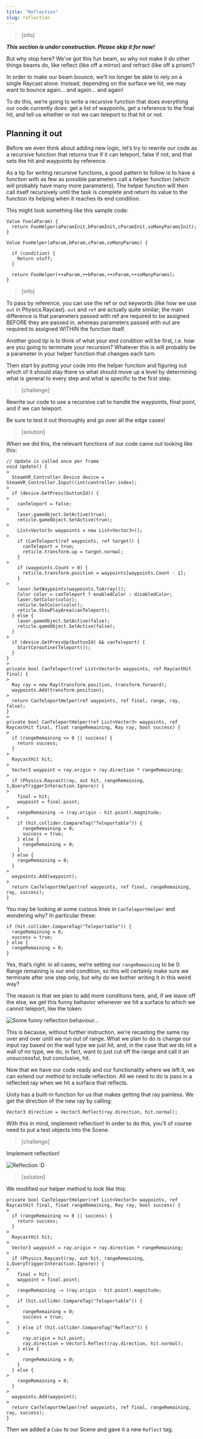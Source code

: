 ```yaml
---
title: "Reflection"
slug: reflection
---
```


> [info]
>
**_This section is under construction. Please skip it for now!_**

But why stop here? We’ve got this fun beam, so why not make it do other things beams do, like reflect (like off a mirror) and refract (like off a prism)?

In order to make our beam bounce, we’ll no longer be able to rely on a single Raycast alone. Instead, depending on the surface we hit, we may want to bounce again... and again... and again!

To do this, we’re going to write a recursive function that does everything our code currently does: get a list of waypoints, get a reference to the final hit, and tell us whether or not we can teleport to that hit or not.

## Planning it out

Before we even think about adding new logic, let’s try to rewrite our code as a recursive function that returns true if it can teleport, false if not, and that sets the hit and waypoints by reference.

As a tip for writing recursive functions, a good pattern to follow is to have a function with as few as possible parameters call a helper function (which will probably have many more parameters). The helper function will then call itself recursively until the task is complete and return its value to the function its helping when it reaches its end condition.

This might look something like this sample code:

```
Value Foo(aParam) {
  return FooHelper(aParamInit,bParamInit,cParamInit,soManyParamsInit);
}

Value FooHelper(aParam,bParam,cParam,soManyParams) {

  if (condition) {
    Return stuff;
  }

  return FooHelper(++aParam,++bParam,++cParam,++soManyParams);
}
```

> [info]
>
To pass by reference, you can use the ref or out keywords (like how we use `out` in Physics.Raycast). `out` and `ref` are actually quite similar; the main difference is that parameters passed with ref are required to be assigned BEFORE they are passed in, whereas parameters passed with out are required to assigned WITHIN the function itself.

Another good tip is to think of what your end condition will be first, i.e. how are you going to terminate your recursion? Whatever this is will probably be a parameter in your helper function that changes each
turn.

Then start by putting your code into the helper function and figuring out which of it should stay there vs what should move up a level by determining what is general to every step and what is specific to the first step.

> [challenge]
>
Rewrite our code to use a recursive call to handle the waypoints, final point, and if we can teleport.

Be sure to test it out thoroughly and go over all the edge cases!

> [solution]
>
When we did this, the relevant functions of our code came out looking like this:
>
```
// Update is called once per frame
void Update() {
>
  SteamVR_Controller.Device device = SteamVR_Controller.Input((int)controller.index);
>
  if (device.GetPress(buttonId)) {
>
    canTeleport = false;
>
    laser.gameObject.SetActive(true);
    reticle.gameObject.SetActive(true);
>
    List<Vector3> waypoints = new List<Vector3>();
>
    if (CanTeleport(ref waypoints, ref target)) {
      canTeleport = true;
      reticle.transform.up = target.normal;
    }
>
    if (waypoints.Count > 0) {
      reticle.transform.position = waypoints[waypoints.Count - 1];
    }
>
    laser.SetWaypoints(waypoints.ToArray());
    Color color = canTeleport ? enabledColor : disabledColor;
    laser.SetColor(color);
    reticle.SetColor(color);
    reticle.ShowPlayArea(canTeleport);
  } else {
    laser.gameObject.SetActive(false);
    reticle.gameObject.SetActive(false);
  }
>
  if (device.GetPressUp(buttonId) && canTeleport) {
    StartCoroutine(Teleport());
  }
}
>
private bool CanTeleport(ref List<Vector3> waypoints, ref RaycastHit final) {
>
  Ray ray = new Ray(transform.position, transform.forward);
  waypoints.Add(transform.position);
>
  return CanTeleportHelper(ref waypoints, ref final, range, ray, false);
}
>
private bool CanTeleportHelper(ref List<Vector3> waypoints, ref RaycastHit final, float rangeRemaining, Ray ray, bool success) {
>
  if (rangeRemaining <= 0 || success) {
    return success;
  }
>
  RaycastHit hit;
>
  Vector3 waypoint = ray.origin + ray.direction * rangeRemaining;
>
  if (Physics.Raycast(ray, out hit, rangeRemaining, 1,QueryTriggerInteraction.Ignore)) {
>
    final = hit;
    waypoint = final.point;
>
    rangeRemaining -= (ray.origin - hit.point).magnitude;
>
    if (hit.collider.CompareTag("Teleportable")) {
      rangeRemaining = 0;
      success = true;
    } else {
      rangeRemaining = 0;
    }
  } else {
    rangeRemaining = 0;
  }
>
  waypoints.Add(waypoint);
>
  return CanTeleportHelper(ref waypoints, ref final, rangeRemaining, ray, success);
}
```

You may be looking at some curious lines in `CanTeleportHelper` and wondering why? In particular these:

```
if (hit.collider.CompareTag("Teleportable")) {
  rangeRemaining = 0;
  success = true;
} else {
  rangeRemaining = 0;
}
```

Yes, that’s right: in all cases, we’re setting our `rangeRemaining` to be 0. Range remaining is our end condition, so this will certainly make sure we terminate after one step only, but why do we bother writing it in this weird way?

The reason is that we plan to add more conditions here, and, if we leave off the else, we get this funny behavior whenever we hit a surface to which we cannot teleport, like the token:

![Some funny reflection behaviour...](../media/image35.gif)

This is because, without further instruction, we’re recasting the same ray over and over until we run out of range. What we plan to do is change our input ray based on the wall type we just hit, and, in the case that we do hit a wall of no type, we do, in fact, want to just cut off the range and call it an unsuccessful, but conclusive, hit.

Now that we have our code ready and our functionality where we left it, we can extend our method to include reflection. All we need to do is pass in a reflected ray when we hit a surface that reflects.

Unity has a built-in function for us that makes getting that ray painless. We get the direction of the new ray by calling:

```
Vector3 direction = Vector3.Reflect(ray.direction, hit.normal);
```

With this in mind, implement reflection! In order to do this, you’ll of course need to put a test objects into the Scene.

> [challenge]
>
Implement reflection!

![Reflection :D](../media/image94.gif)

> [solution]
>
We modified our helper method to look like this:
>
```
private bool CanTeleportHelper(ref List<Vector3> waypoints, ref RaycastHit final, float rangeRemaining, Ray ray, bool success) {
>
  if (rangeRemaining <= 0 || success) {
    return success;
  }
>
  RaycastHit hit;
>
  Vector3 waypoint = ray.origin + ray.direction * rangeRemaining;
>
  if (Physics.Raycast(ray, out hit, rangeRemaining, 1,QueryTriggerInteraction.Ignore)) {
>
    final = hit;
    waypoint = final.point;
>
    rangeRemaining -= (ray.origin - hit.point).magnitude;
>
    if (hit.collider.CompareTag("Teleportable")) {
>
      rangeRemaining = 0;
      success = true;
>
    } else if (hit.collider.CompareTag("Reflect")) {
>
      ray.origin = hit.point;
      ray.direction = Vector3.Reflect(ray.direction, hit.normal);
    } else {
>
      rangeRemaining = 0;
    }
  } else {
>
    rangeRemaining = 0;
  }
>
  waypoints.Add(waypoint);
>
  return CanTeleportHelper(ref waypoints, ref final, rangeRemaining, ray, success);
}
```
>
Then we added a `Cube` to our Scene and gave it a new `Reflect` tag.

